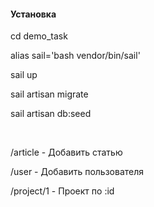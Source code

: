 <h4>Установка </h4>

<p>cd demo_task</p>
<p>alias sail='bash vendor/bin/sail'</p>
<p>sail up</p>
<p>sail artisan migrate</p>
<p>sail artisan db:seed</p>
<br>
<p>/article - Добавить статью</p>
<p>/user - Добавить пользователя</p>
<p>/project/1 - Проект по :id</p>


